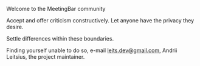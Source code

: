 Welcome to the MeetingBar community

Accept and offer criticism constructively. Let anyone have the privacy they desire.

Settle differences within these boundaries.

Finding yourself unable to do so, e-mail <leits.dev@gmail.com>, Andrii Leitsius, the project maintainer.
